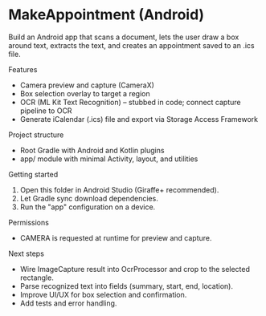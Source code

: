 # MakeAppointment (Android)

Build an Android app that scans a document, lets the user draw a box around text, extracts the text, and creates an appointment saved to an .ics file.

Features
- Camera preview and capture (CameraX)
- Box selection overlay to target a region
- OCR (ML Kit Text Recognition) – stubbed in code; connect capture pipeline to OCR
- Generate iCalendar (.ics) file and export via Storage Access Framework

Project structure
- Root Gradle with Android and Kotlin plugins
- app/ module with minimal Activity, layout, and utilities

Getting started
1) Open this folder in Android Studio (Giraffe+ recommended).
2) Let Gradle sync download dependencies.
3) Run the "app" configuration on a device.

Permissions
- CAMERA is requested at runtime for preview and capture.

Next steps
- Wire ImageCapture result into OcrProcessor and crop to the selected rectangle.
- Parse recognized text into fields (summary, start, end, location).
- Improve UI/UX for box selection and confirmation.
- Add tests and error handling.
